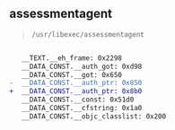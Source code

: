 ## assessmentagent

> `/usr/libexec/assessmentagent`

```diff

   __TEXT.__eh_frame: 0x2298
   __DATA_CONST.__auth_got: 0xd98
   __DATA_CONST.__got: 0x650
-  __DATA_CONST.__auth_ptr: 0x850
+  __DATA_CONST.__auth_ptr: 0x8b0
   __DATA_CONST.__const: 0x51d0
   __DATA_CONST.__cfstring: 0x1a0
   __DATA_CONST.__objc_classlist: 0x200

```
